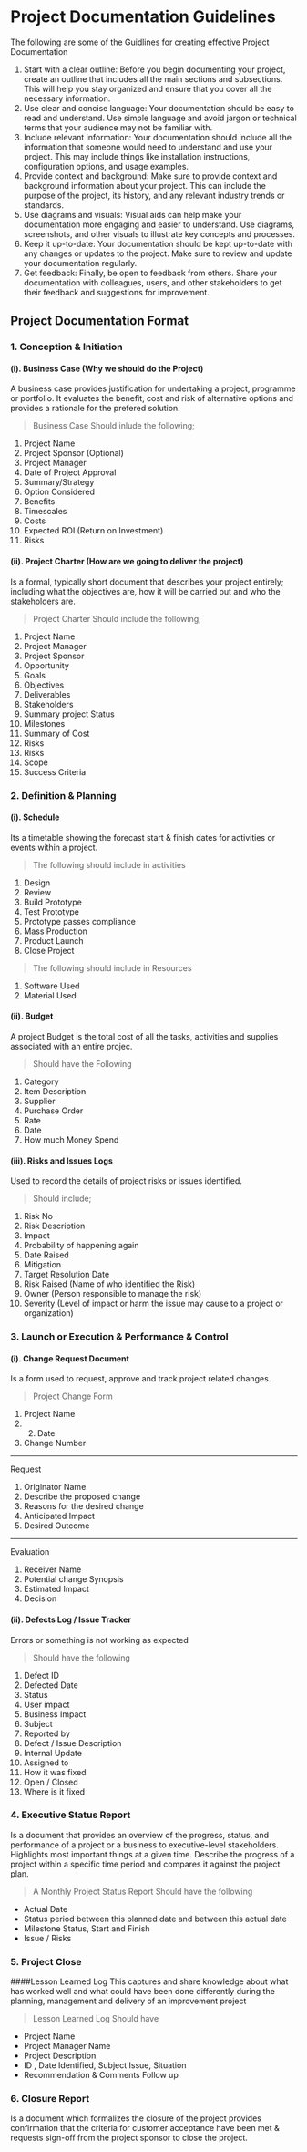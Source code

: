 # Project Documentation Guidelines
The following are some of the Guidlines for creating effective Project Documentation

1. Start with a clear outline: Before you begin documenting your project, create an outline that includes all the main sections and subsections. This will help you stay organized and ensure that you cover all the necessary information.
2. Use clear and concise language: Your documentation should be easy to read and understand. Use simple language and avoid jargon or technical terms that your audience may not be familiar with.
3. Include relevant information: Your documentation should include all the information that someone would need to understand and use your project. This may include things like installation instructions, configuration options, and usage examples.
4. Provide context and background: Make sure to provide context and background information about your project. This can include the purpose of the project, its history, and any relevant industry trends or standards.
5. Use diagrams and visuals: Visual aids can help make your documentation more engaging and easier to understand. Use diagrams, screenshots, and other visuals to illustrate key concepts and processes.
6. Keep it up-to-date: Your documentation should be kept up-to-date with any changes or updates to the project. Make sure to review and update your documentation regularly.
7. Get feedback: Finally, be open to feedback from others. Share your documentation with colleagues, users, and other stakeholders to get their feedback and suggestions for improvement.

## Project Documentation Format
### 1. Conception & Initiation
  #### (i). Business Case (Why we should do the Project)
  A business case provides justification for undertaking a project, programme or portfolio. It evaluates the benefit, cost and risk of alternative options and provides a rationale for the prefered solution.
> Business Case Should inlude the following;
  1. Project Name
  2. Project Sponsor (Optional)
  3. Project Manager
  4. Date of Project Approval
  5. Summary/Strategy
  6. Option Considered
  7. Benefits
  8. Timescales
  9. Costs
  10. Expected ROI (Return on Investment)
  11. Risks
 #### (ii). Project Charter (How are we going to deliver the project)
 Is a formal, typically short document that describes your project entirely; including what the objectives are, how it will be carried out and who the stakeholders are.
> Project Charter Should include  the following;
 1. Project Name
 2. Project Manager
 3. Project Sponsor
 4. Opportunity
 5. Goals
 6. Objectives
 7. Deliverables
 8. Stakeholders
 9. Summary project Status
 10. Milestones
 11. Summary of Cost
 12. Risks
 13. Risks
 14. Scope
 15. Success Criteria
### 2. Definition & Planning
#### (i). Schedule
Its a timetable showing the forecast start & finish dates for activities or events within a project.
> The following should include in activities
1. Design
2. Review
3. Build Prototype
4. Test Prototype
5. Prototype passes compliance
6. Mass Production
7. Product Launch
8. Close Project
> The following should include in Resources
1. Software Used
2. Material Used
#### (ii). Budget
A project Budget is the total cost of all the tasks, activities and supplies associated with an entire projec.
> Should have the Following
1. Category
2. Item Description
3. Supplier
4. Purchase Order
5. Rate
6. Date
7. How much Money Spend
#### (iii). Risks and Issues Logs
Used to record the details of project risks or issues identified.
> Should include;
1. Risk No
2. Risk Description
3. Impact
4. Probability of happening again
5. Date Raised
6. Mitigation
7. Target Resolution Date
8. Risk Raised (Name of who identified the Risk)
9. Owner (Person responsible to manage the risk)
10. Severity (Level of impact or harm the issue may cause to a project or organization)
### 3. Launch or Execution & Performance & Control
#### (i). Change Request Document
Is a form used to request, approve and track project related changes.
> Project Change Form
1. Project Name
2. 2. Date
3. Change Number
---
Request
1. Originator Name
2. Describe the proposed change
3. Reasons for the desired change
4. Anticipated Impact
5. Desired Outcome
---
Evaluation
1. Receiver Name
2. Potential change Synopsis
3. Estimated Impact
4. Decision
#### (ii). Defects Log / Issue Tracker
Errors or something is not working as expected
> Should have the following
1. Defect ID
2. Defected Date
3. Status
4. User impact
5. Business Impact
6. Subject
7. Reported by
8. Defect / Issue Description
9. Internal Update
10. Assigned to
11. How it was fixed
12. Open / Closed
13. Where is it fixed
### 4. Executive Status Report
Is a document that provides an overview of the progress, status, and performance of a project or a business to executive-level stakeholders. Highlights most important things at a given time. Describe the progress of a project within a specific time period and compares it against the project plan.
> A Monthly Project Status Report Should have the following
* Actual Date
* Status period  between this planned date and between this actual date
* Milestone Status, Start and Finish
* Issue / Risks
### 5. Project Close 
####Lesson Learned Log
This captures and share knowledge about what has worked well and what could have been done differently during the planning, management and delivery of an improvement project
> Lesson Learned Log Should have
* Project Name
* Project Manager Name
* Project Description
* ID , Date Identified, Subject Issue, Situation
* Recommendation & Comments Follow up
### 6. Closure Report
Is a document which formalizes the closure of the project provides confirmation that the criteria for customer acceptance have been met & requests sign-off from the project sponsor to close the project.
